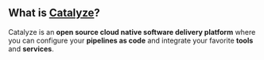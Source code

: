 ## What is [Catalyze](https://catalyze.software/)?

Catalyze is an **open source cloud native software delivery platform** where you can configure your **pipelines as code** and integrate your favorite **tools** and **services**.
